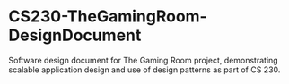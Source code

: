 # CS230-TheGamingRoom-DesignDocument
Software design document for The Gaming Room project, demonstrating scalable application design and use of design patterns as part of CS 230.
